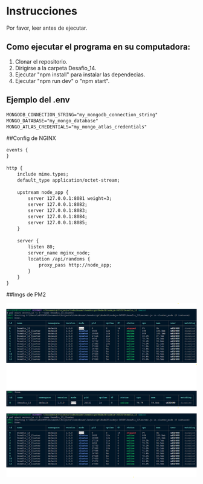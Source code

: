 # Instrucciones

Por favor, leer antes de ejecutar.

## Como ejecutar el programa en su computadora:

1. Clonar el repositorio.
2. Dirigirse a la carpeta Desafio_14.
3. Ejecutar "npm install" para instalar las dependecias.
4. Ejecutar "npm run dev" o "npm start".

## Ejemplo del .env

```
MONGODB_CONNECTION_STRING="my_mongodb_connection_string"
MONGO_DATABASE="my_mongo_database"
MONGO_ATLAS_CREDENTIALS="my_mongo_atlas_credentials"
```

##Config de NGINX

```
events {
}

http {
    include mime.types;
    default_type application/octet-stream;

    upstream node_app {
        server 127.0.0.1:8081 weight=3;
        server 127.0.0.1:8082;
        server 127.0.0.1:8083;
        server 127.0.0.1:8084;
        server 127.0.0.1:8085;
    }

    server {
        listen 80;
        server_name mginx_node;
        location /api/randoms {
            proxy_pass http://node_app;
        }
    }
}
```

##Imgs de PM2

![PM2 Cluster](./images/PM2_CLUSTER.png)
![PM2 Fork](./images/PM2_FORK.png)
![PM2 List](./images/PM2_LIST.png)
